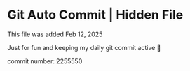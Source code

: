 # Git Auto Commit | Hidden File

This file was added Feb 12, 2025

Just for fun and keeping my daily git commit active 🤪

commit number: 2255550
